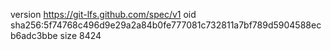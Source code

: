 version https://git-lfs.github.com/spec/v1
oid sha256:5f74768c496d9e29a2a84b0fe777081c732811a7bf789d5904588ecb6adc3bbe
size 8424
